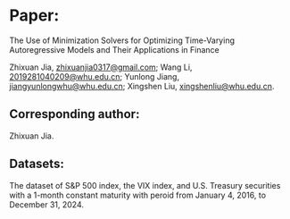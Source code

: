 # Paper:
The Use of Minimization Solvers for Optimizing Time-Varying Autoregressive Models and Their Applications in Finance

Zhixuan Jia, zhixuanjia0317@gmail.com; 
Wang Li, 2019281040209@whu.edu.cn; 
Yunlong Jiang, jiangyunlongwhu@whu.edu.cn;
Xingshen Liu, xingshenliu@whu.edu.cn.

## Corresponding author:
Zhixuan Jia.

## Datasets:
The dataset of S\&P 500 index, the VIX index, and U.S. Treasury securities with a 1-month constant maturity with peroid from January 4, 2016, to December 31, 2024.
